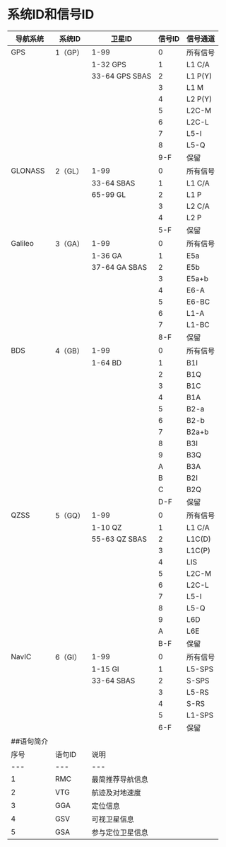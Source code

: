 # 系统ID和信号ID

| 导航系统   | 系统ID  | 卫星ID           | 信号ID | 信号通道 |
| ---------- | ------- | ---------------- | ------ | -------- |
| GPS        | 1（GP） | 1-99             | 0      | 所有信号 |
|            |         | 1-32 GPS         | 1      | L1 C/A   |
|            |         | 33-64 GPS SBAS   | 2      | L1 P(Y)  |
|            |         |                  | 3      | L1 M     |
|            |         |                  | 4      | L2 P(Y)  |
|            |         |                  | 5      | L2C-M    |
|            |         |                  | 6      | L2C-L    |
|            |         |                  | 7      | L5-I     |
|            |         |                  | 8      | L5-Q     |
|            |         |                  | 9-F    | 保留     |
| GLONASS    | 2（GL） | 1-99             | 0      | 所有信号 |
|            |         | 33-64 SBAS       | 1      | L1 C/A   |
|            |         | 65-99 GL         | 2      | L1 P     |
|            |         |                  | 3      | L2 C/A   |
|            |         |                  | 4      | L2 P     |
|            |         |                  | 5-F    | 保留     |
| Galileo    | 3（GA） | 1-99             | 0      | 所有信号 |
|            |         | 1-36 GA          | 1      | E5a      |
|            |         | 37-64 GA SBAS    | 2      | E5b      |
|            |         |                  | 3      | E5a+b    |
|            |         |                  | 4      | E6-A     |
|            |         |                  | 5      | E6-BC    |
|            |         |                  | 6      | L1-A     |
|            |         |                  | 7      | L1-BC    |
|            |         |                  | 8-F    | 保留     |
| BDS        | 4（GB） | 1-99             | 0      | 所有信号 |
|            |         | 1-64 BD          | 1      | B1I      |
|            |         |                  | 2      | B1Q      |
|            |         |                  | 3      | B1C      |
|            |         |                  | 4      | B1A      |
|            |         |                  | 5      | B2-a     |
|            |         |                  | 6      | B2-b     |
|            |         |                  | 7      | B2a+b    |
|            |         |                  | 8      | B3I      |
|            |         |                  | 9      | B3Q      |
|            |         |                  | A      | B3A      |
|            |         |                  | B      | B2I      |
|            |         |                  | C      | B2Q      |
|            |         |                  | D-F    | 保留     |
| QZSS       | 5（GQ） | 1-99             | 0      | 所有信号 |
|            |         | 1-10 QZ          | 1      | L1 C/A   |
|            |         | 55-63 QZ SBAS    | 2      | L1C(D)   |
|            |         |                  | 3      | L1C(P)   |
|            |         |                  | 4      | LIS      |
|            |         |                  | 5      | L2C-M    |
|            |         |                  | 6      | L2C-L    |
|            |         |                  | 7      | L5-I     |
|            |         |                  | 8      | L5-Q     |
|            |         |                  | 9      | L6D      |
|            |         |                  | A      | L6E      |
|            |         |                  | B-F    | 保留     |
| NavIC      | 6（GI） | 1-99             | 0      | 所有信号 |
|            |         | 1-15 GI          | 1      | L5-SPS   |
|            |         | 33-64 SBAS       | 2      | S-SPS    |
|            |         |                  | 3      | L5-RS    |
|            |         |                  | 4      | S-RS     |
|            |         |                  | 5      | L1-SPS   |
|            |         |                  | 6-F    | 保留     |
| ##语句简介 |         |                  |        |          |
| 序号       | 语句ID  | 说明             |        |          |
| ---        | ---     | ---              |        |          |
| 1          | RMC     | 最简推荐导航信息 |        |          |
| 2          | VTG     | 航迹及对地速度   |        |          |
| 3          | GGA     | 定位信息         |        |          |
| 4          | GSV     | 可视卫星信息     |        |          |
| 5          | GSA     | 参与定位卫星信息 |        |          |

